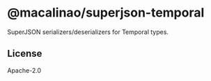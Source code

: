 # @macalinao/superjson-temporal

SuperJSON serializers/deserializers for Temporal types.

## License

Apache-2.0
